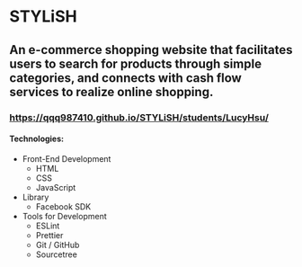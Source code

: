 # STYLiSH

## An e-commerce shopping website that facilitates users to search for products through simple categories, and connects with cash flow services to realize online shopping.

### https://qqq987410.github.io/STYLiSH/students/LucyHsu/

#### Technologies:

-  Front-End Development
   -  HTML
   -  CSS
   -  JavaScript
-  Library
   -  Facebook SDK
-  Tools for Development
   -  ESLint
   -  Prettier
   -  Git / GitHub
   -  Sourcetree

